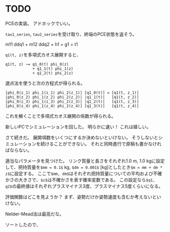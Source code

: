 # TODO

PCEの実装。
アドホックでいい。

`tau1_series`, `tau2_series`を受け取り、終端のPCE状態を返そう。

m11 ddq1 + m12 ddq2 + h1 + g1 = t1

`q1(t, z)`を多項式カオス展開すると、

```
q1(t, z) ~= q1_0(t) phi_0(z)
            + q1_1(t) phi_1(z)
            + q1_2(t) phi_2(z)
```

選点法を使うと次の方程式が得られる。

```
[phi_0(z_1) phi_1(z_1) phi_2(z_1)] [q1_0(t)] = [q1(t, z_1)]
|phi_0(z_2) phi_1(z_2) phi_2(z_2)| |q1_1(t)|   [q1(t, z_2)]
|phi_0(z_3) phi_1(z_3) phi_2(z_3)| |q1_2(t)|   [q1(t, z_3)]
[phi_0(z_4) phi_1(z_4) phi_2(z_4)] [q1_3(t)]   [q1(t, z_4)]
```

これを解くことで多項式カオス展開の係数が得られる。

新しいPCでシミュレーションを回した。
明らかに速い！
これは嬉しい。

さて続きだ。
展開項数をいくつにするか決めないといけない。
そうしないとシミュレーションを続けることができない。
それと同時進行で原稿も書かなければならない。

適当なパラメータを見つけた。
リンク質量と長さをそれぞれ1.0 m, 1.0 kgに設定して、把持質量を`$mm = 0.1$` kg, `$dm = 0.001$` [kg]としたとき`$m = mm + dm * z$`に設定する。
ここで`$mm, dm$`はそれぞれ把持質量についての平均および不確かさの大きさで、`$z$`は不確かさを表す確率変数である。
この設定なら`$q1, q2$`の最終値はそれぞれプラスマイナス3度、プラスマイナス5度くらいになる。

評価関数はどこを見ようか？
まず、姿勢だけか姿勢速度も含むか考えないといけない。

Nelder-Mead法は最高だな。

ソートしたので、
